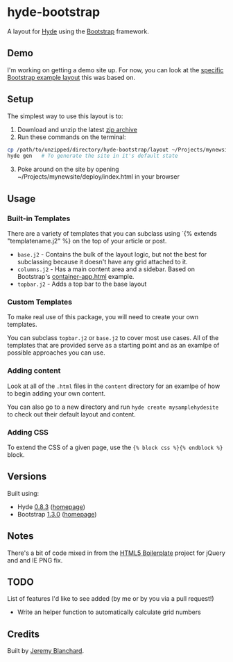 # hyde-bootstrap

A layout for [Hyde][hyde] using the [Bootstrap][bootstrap] framework.


## Demo
I'm working on getting a demo site up. For now, you can look at the [specific Bootstrap example layout][bootstrap_template] this was based on.


## Setup
The simplest way to use this layout is to:

  1. Download and unzip the latest [zip archive](https://github.com/auzigog/hyde-bootstrap/zipball/master)
  2. Run these commands on the terminal:

  ```bash
  cp /path/to/unzipped/directory/hyde-bootstrap/layout ~/Projects/mynewsite
  hyde gen   # To generate the site in it's default state
  ```
  3. Poke around on the site by opening ~/Projects/mynewsite/deploy/index.html in your browser


## Usage
### Built-in Templates

There are a variety of templates that you can subclass using `{% extends "templatename.j2" %} on the top of your article
or post.

  * `base.j2` - Contains the bulk of the layout logic, but not the best for subclassing because it doesn't have any grid attached to it.
  * `columns.j2` - Has a main content area and a sidebar. Based on Bootstrap's [container-app.html][bootstrap_template] example.
  * `topbar.j2` - Adds a top bar to the base layout

### Custom Templates
To make real use of this package, you will need to create your own templates.

You can subclass `topbar.j2` or `base.j2` to cover most use cases. All of the templates that are provided serve as a
starting point and as an examlpe of possible approaches you can use.


### Adding content
Look at all of the `.html` files in the `content` directory for an examlpe of how to begin adding your own content.

You can also go to a new directory and run `hyde create mysamplehydesite` to check out their default layout and content.


### Adding CSS
To extend the CSS of a given page, use the `{% block css %}{% endblock %}` block.


## Versions
Built using:

  * Hyde [0.8.3](http://github.com/hyde/hyde/tree/7ce58157a9e74cc767cd602097441b8424a2052f)  ([homepage][hyde])
  * Bootstrap [1.3.0](http://github.com/twitter/bootstrap/tree/f03f7da08beede6e6a92ecc6bf28ca978750cd7a) ([homepage][bootstrap])


## Notes
There's a bit of code mixed in from the [HTML5 Boilerplate](http://html5boilerplate.com/) project for jQuery and and IE PNG fix.


## TODO
List of features I'd like to see added (by me or by you via a pull request!)

  * Write an helper function to automatically calculate grid numbers


## Credits
Built by [Jeremy Blanchard](http://blanchardjeremy.com).


[hyde]: http://hyde.github.com/
[bootstrap]: http://twitter.github.com/bootstrap/
[bootstrap_template]: http://twitter.github.com/bootstrap/examples/container-app.html